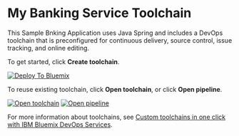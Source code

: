 # My Banking Service Toolchain

This Sample Bnking Application uses Java Spring and includes a DevOps toolchain that is preconfigured for continuous delivery, source control, issue tracking, and online editing.

To get started, click **Create toolchain**.

[![Deploy To Bluemix](https://console.ng.bluemix.net/devops/graphics/create_toolchain_button.png)](https://console.ng.bluemix.net/devops/setup/deploy/?repository=https%3A//github.com/Nexsign/BankingApp-toolchain&branch=develop)


To reuse existing toolchain, click **Open toolchain**, or click **Open pipeline**.

[![Open toolchain](http://fido-ui-service.mybluemix.net/images/bluemix/open_toolchain_button_150x32.png)](https://console.ng.bluemix.net/devops/toolchains/6d892717-2b0a-4eca-97b0-b54eb9240a11)
[![Open pipeline](http://fido-ui-service.mybluemix.net/images/bluemix/open_pipeline_button_150x32.png)](https://console.ng.bluemix.net/devops/pipelines/0f9e3436-0021-4dc2-a061-092bbf68b0bd)

For more information about toolchains, see [Custom toolchains in one click with IBM Bluemix DevOps Services](https://developer.ibm.com/devops-services/2016/06/16/open-toolchain-with-ibm-bluemix-devops-services/).

